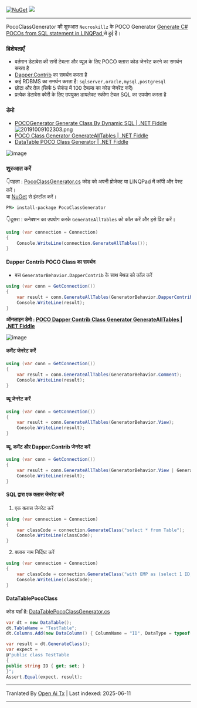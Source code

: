 [![NuGet](https://img.shields.io/nuget/v/PocoClassGenerator.svg)](https://www.nuget.org/packages/PocoClassGenerator)
![](https://img.shields.io/nuget/dt/PocoClassGenerator.svg)

---

PocoClassGenerator की शुरुआत `Necroskillz` के POCO Generator [Generate C# POCOs from SQL statement in LINQPad ](http://www.necronet.org/archive/2012/10/09/generate-c-pocos-from-sql-statement-in-linqpad.aspx) से हुई है।

### विशेषताएँ

- वर्तमान डेटाबेस की सभी टेबल्स और व्यूज़ के लिए POCO क्लास कोड जेनरेट करने का समर्थन करता है
- [Dapper.Contrib](https://github.com/StackExchange/Dapper/tree/master/Dapper.Contrib) का समर्थन करता है
- कई RDBMS का समर्थन करता है: `sqlserver,oracle,mysql,postgresql`
- छोटा और तेज़ (सिर्फ 5 सेकंड में 100 टेबल्स का कोड जेनरेट करें)
- प्रत्येक डेटाबेस क्वेरी के लिए उपयुक्त डायलेक्ट स्कीमा टेबल SQL का उपयोग करता है

### डेमो
- [POCOGenerator Generate Class By Dynamic SQL | .NET Fiddle](https://dotnetfiddle.net/bDdSCA)
![20191009102303.png](https://i.loli.net/2019/10/09/4AOsU2X8PWBcbGS.png)
- [POCO Class Generator GenerateAllTables  | .NET Fiddle](https://dotnetfiddle.net/GkdqsU)
- [DataTable POCO Class Generator  | .NET Fiddle](https://dotnetfiddle.net/vVeYwA)


![image](https://github.com/user-attachments/assets/235c4952-259b-4ecc-90b2-d0138c17316c)


### शुरुआत करें

👇पहला : [PocoClassGenerator.cs](https://raw.githubusercontent.com/mini-software/PocoClassGenerator/master/PocoClassGenerator/PocoClassGenerator/PocoClassGenerator.cs) कोड को अपनी प्रोजेक्ट या LINQPad में कॉपी और पेस्ट करें।  
या [NuGet](https://www.nuget.org/packages/PocoClassGenerator/) से इंस्टॉल करें।
```cmd
PM> install-package PocoClassGenerator
```

👇दूसरा : कनेक्शन का उपयोग करके `GenerateAllTables` को कॉल करें और इसे प्रिंट करें।
```C#
using (var connection = Connection)
{
	Console.WriteLine(connection.GenerateAllTables());
}
```


#### Dapper Contrib POCO Class का समर्थन
- बस `GeneratorBehavior.DapperContrib` के साथ मेथड को कॉल करें

```C#
using (var conn = GetConnection())
{
    var result = conn.GenerateAllTables(GeneratorBehavior.DapperContrib);
    Console.WriteLine(result);
}
```
**ऑनलाइन डेमो : [POCO Dapper Contrib Class Generator GenerateAllTables | .NET Fiddle](https://dotnetfiddle.net/yeuK1E)**

![image](https://github.com/user-attachments/assets/2989c2dc-8c06-4732-9069-a09605e1b18f)


#### कमेंट जेनरेट करें

```C#
using (var conn = GetConnection())
{
    var result = conn.GenerateAllTables(GeneratorBehavior.Comment);
    Console.WriteLine(result);
}
```

#### व्यू जेनरेट करें

```C#
using (var conn = GetConnection())
{
    var result = conn.GenerateAllTables(GeneratorBehavior.View);
    Console.WriteLine(result);
}
```

#### व्यू, कमेंट और Dapper.Contrib जेनरेट करें

```C#
using (var conn = GetConnection())
{
    var result = conn.GenerateAllTables(GeneratorBehavior.View | GeneratorBehavior.Comment | GeneratorBehavior.DapperContrib);
    Console.WriteLine(result);
}
```

#### SQL द्वारा एक क्लास जेनरेट करें

1. एक क्लास जेनरेट करें
```C#
using (var connection = Connection)
{
	var classCode = connection.GenerateClass("select * from Table");
	Console.WriteLine(classCode);
}
```

2. क्लास नाम निर्दिष्ट करें
```C#
using (var connection = Connection)
{
	var classCode = connection.GenerateClass("with EMP as (select 1 ID,'WeiHan' Name,25 Age) select * from EMP", className: "EMP");
	Console.WriteLine(classCode);
}
```


#### DataTablePocoClass
कोड यहाँ है: [DataTablePocoClassGenerator.cs](https://raw.githubusercontent.com/mini-software/PocoClassGenerator/master/PocoClassGenerator/PocoClassGenerator/DataTablePocoClassGenerator.cs)

```C#
var dt = new DataTable();
dt.TableName = "TestTable";
dt.Columns.Add(new DataColumn() { ColumnName = "ID", DataType = typeof(string) });

var result = dt.GenerateClass();
var expect =
@"public class TestTable
{
public string ID { get; set; }
}";
Assert.Equal(expect, result);
```

---

Tranlated By [Open Ai Tx](https://github.com/OpenAiTx/OpenAiTx) | Last indexed: 2025-06-11

---